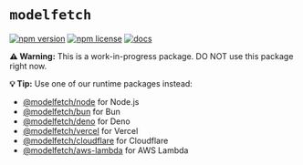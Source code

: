 # `modelfetch`

[![npm version](https://img.shields.io/npm/v/modelfetch.svg)](https://www.npmjs.com/package/modelfetch)
[![npm license](https://img.shields.io/npm/l/modelfetch.svg)](https://www.npmjs.com/package/modelfetch)
[![docs](https://img.shields.io/badge/docs-modelfetch.com-blue)](https://www.modelfetch.com/docs)

**⚠️ Warning:** This is a work-in-progress package. DO NOT use this package right now.

**💡 Tip:** Use one of our runtime packages instead:

- [@modelfetch/node](https://www.npmjs.com/package/@modelfetch/node) for Node.js
- [@modelfetch/bun](https://www.npmjs.com/package/@modelfetch/bun) for Bun
- [@modelfetch/deno](https://www.npmjs.com/package/@modelfetch/deno) for Deno
- [@modelfetch/vercel](https://www.npmjs.com/package/@modelfetch/vercel) for Vercel
- [@modelfetch/cloudflare](https://www.npmjs.com/package/@modelfetch/cloudflare) for Cloudflare
- [@modelfetch/aws-lambda](https://www.npmjs.com/package/@modelfetch/aws-lambda) for AWS Lambda
